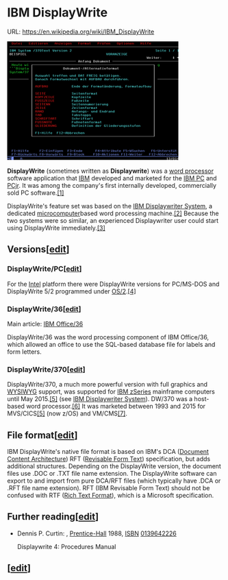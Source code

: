 # IBM DisplayWrite

URL: https://en.wikipedia.org/wiki/IBM_DisplayWrite

![400px-Dw370german-screenshot.png](IBM%20DisplayWrite%203af473917dd54510badeef3c02f213e6/400px-Dw370german-screenshot.png)

**DisplayWrite** (sometimes written as **Displaywrite**) was a [word processor](https://en.wikipedia.org/wiki/Word_processor) software application that [IBM](https://en.wikipedia.org/wiki/IBM) developed and marketed for the [IBM PC](https://en.wikipedia.org/wiki/IBM_PC) and [PCjr](https://en.wikipedia.org/wiki/IBM_PCjr). It was among the company's first internally developed, commercially sold PC software.[[1]](https://en.wikipedia.org/wiki/IBM_DisplayWrite)

DisplayWrite's feature set was based on the [IBM Displaywriter System](https://en.wikipedia.org/wiki/IBM_Displaywriter_System), a dedicated [microcomputer](https://en.wikipedia.org/wiki/Microcomputer)based word processing machine.[[2]](https://en.wikipedia.org/wiki/IBM_DisplayWrite) Because the two systems were so similar, an experienced Displaywriter user could start using DisplayWrite immediately.[[3]](https://en.wikipedia.org/wiki/IBM_DisplayWrite)

## Versions[[edit](https://en.wikipedia.org/w/index.php?title=IBM_DisplayWrite&action=edit&section=1)]

### DisplayWrite/PC[[edit](https://en.wikipedia.org/w/index.php?title=IBM_DisplayWrite&action=edit&section=2)]

For the [Intel](https://en.wikipedia.org/wiki/Intel) platform there were DisplayWrite versions for PC/MS-DOS and DisplayWrite 5/2 programmed under [OS/2](https://en.wikipedia.org/wiki/OS/2).[[4]](https://en.wikipedia.org/wiki/IBM_DisplayWrite)

### DisplayWrite/36[[edit](https://en.wikipedia.org/w/index.php?title=IBM_DisplayWrite&action=edit&section=3)]

Main article: [IBM Office/36](https://en.wikipedia.org/wiki/IBM_Office/36)

DisplayWrite/36 was the word processing component of IBM Office/36, which allowed an office to use the SQL-based database file for labels and form letters.

### DisplayWrite/370[[edit](https://en.wikipedia.org/w/index.php?title=IBM_DisplayWrite&action=edit&section=4)]

DisplayWrite/370, a much more powerful version with full graphics and [WYSIWYG](https://en.wikipedia.org/wiki/WYSIWYG) support, was supported for [IBM zSeries](https://en.wikipedia.org/wiki/IBM_zSeries) mainframe computers until May 2015.[[5]](https://en.wikipedia.org/wiki/IBM_DisplayWrite) (see [IBM Displaywriter System](https://en.wikipedia.org/wiki/IBM_Displaywriter_System)). DW/370 was a host-based word processor.[[6]](https://en.wikipedia.org/wiki/IBM_DisplayWrite) It was marketed between 1993 and 2015 for MVS/CICS[[5]](https://en.wikipedia.org/wiki/IBM_DisplayWrite) (now z/OS) and VM/CMS[[7]](https://en.wikipedia.org/wiki/IBM_DisplayWrite).

## File format[[edit](https://en.wikipedia.org/w/index.php?title=IBM_DisplayWrite&action=edit&section=5)]

IBM DisplayWrite's native file format is based on IBM's DCA ([Document Content Architecture](https://en.wikipedia.org/wiki/Document_Content_Architecture)) RFT ([Revisable Form Text](https://en.wikipedia.org/wiki/Revisable-Form_Text)) specification, but adds additional structures. Depending on the DisplayWrite version, the document files use .DOC or .TXT file name extension. The DisplayWrite software can export to and import from pure DCA/RFT files (which typically have .DCA or .RFT file name extension). RFT (IBM Revisable Form Text) should not be confused with RTF ([Rich Text Format](https://en.wikipedia.org/wiki/Rich_Text_Format)), which is a Microsoft specification.

## Further reading[[edit](https://en.wikipedia.org/w/index.php?title=IBM_DisplayWrite&action=edit&section=6)]

- Dennis P. Curtin: , [Prentice-Hall](https://en.wikipedia.org/wiki/Prentice-Hall) 1988, [ISBN](https://en.wikipedia.org/wiki/ISBN_(identifier)) [0139642226](https://en.wikipedia.org/wiki/Special:BookSources/0139642226)
    
    Displaywrite 4: Procedures Manual
    

## [[edit](https://en.wikipedia.org/w/index.php?title=IBM_DisplayWrite&action=edit&section=7)]